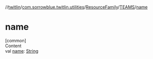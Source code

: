 //[twitlin](../../../index.md)/[com.sorrowblue.twitlin.utilities](../../index.md)/[ResourceFamily](../index.md)/[TEAMS](index.md)/[name](name.md)



# name  
[common]  
Content  
val [name](name.md): [String](https://kotlinlang.org/api/latest/jvm/stdlib/kotlin/-string/index.html)  



